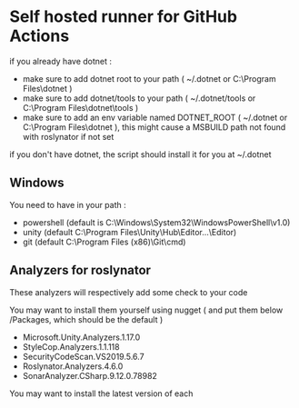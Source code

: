 # Self hosted runner for GitHub Actions
if you already have dotnet : 
- make sure to add dotnet root to your path ( ~/.dotnet or C:\Program Files\dotnet )
- make sure to add dotnet/tools to your path ( ~/.dotnet/tools or C:\Program Files\dotnet\tools )
- make sure to add an env variable named DOTNET_ROOT ( ~/.dotnet or C:\Program Files\dotnet ), this might cause a MSBUILD path not found with roslynator if not set 

if you don't have dotnet, the script should install it for you at ~/.dotnet

## Windows

You need to have in your path :
- powershell (default is C:\Windows\System32\WindowsPowerShell\v1.0)
- unity (default C:\Program Files\Unity\Hub\Editor\...\Editor)
- git (default C:\Program Files (x86)\Git\cmd)

## Analyzers for roslynator

These analyzers will respectively add some check to your code

You may want to install them yourself using nugget ( and put them below /Packages, which should be the default )
- Microsoft.Unity.Analyzers.1.17.0
- StyleCop.Analyzers.1.1.118
- SecurityCodeScan.VS2019.5.6.7
- Roslynator.Analyzers.4.6.0
- SonarAnalyzer.CSharp.9.12.0.78982

You may want to install the latest version of each



